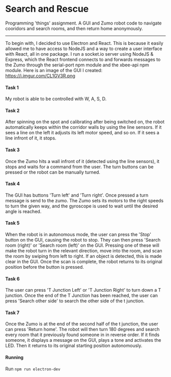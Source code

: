 # Search and Rescue
Programming 'things' assignment. A GUI and Zumo robot code to navigate cooridors and search rooms, and then return home anonymously. 

---

To begin with, I decided to use Electron and React. This is because it easily allowed me to have access to NodeJS and a way to create a user interface with React, all in one package. I run a socket.io server using NodeJS & Express, which the React frontend connects to and forwards messages to the Zumo through the serial-port npm module and the xbee-api npm module. Here is an image of the GUI I created:
https://i.imgur.com/CL1GV3R.png

#### Task 1
My robot is able to be controlled with W, A, S, D.

#### Task 2
After spinning on the spot and calibrating after being switched on, the robot automatically keeps within the corridor walls by using the line sensors. If it sees a line on the left it adjusts its left motor speed, and so on. If it sees a line infront of it, it stops.

#### Task 3
Once the Zumo hits a wall infront of it (detected using the line sensors), it stops and waits for a command from the user. The turn buttons can be pressed or the robot can be manually turned.

#### Task 4
The GUI has buttons 'Turn left' and 'Turn right'. Once pressed a turn message is send to the zumo. The Zumo sets its motors to the right speeds to turn the given way, and the gyroscope is used to wait until the desired angle is reached.

#### Task 5
When the robot is in autonomous mode, the user can press the 'Stop' button on the GUI, causing the robot to stop. They can then press 'Search room (right)' or 'Search room (left)' on the GUI. Pressing one of these will make the robot turn in the relevant direction, move into the room, and scan the room by swiping from left to right. If an object is detected, this is made clear in the GUI. Once the scan is complete, the robot returns to its original position before the button is pressed.

#### Task 6
The user can press 'T Junction Left' or 'T Junction Right' to turn down a T junction. Once the end of the T Junction has been reached, the user can press 'Search other side' to search the other side of the t junction.

#### Task 7
Once the Zumo is at the end of the second half of the t junction, the user can press 'Return home'. The robot will then turn 180 degrees and search every room that it previously found someone in in reverse order. If it finds someone, it displays a message on the GUI, plays a tone and activates the LED. Then it returns to its original starting position autonomously.

#### Running
Run ```npm run electron-dev```